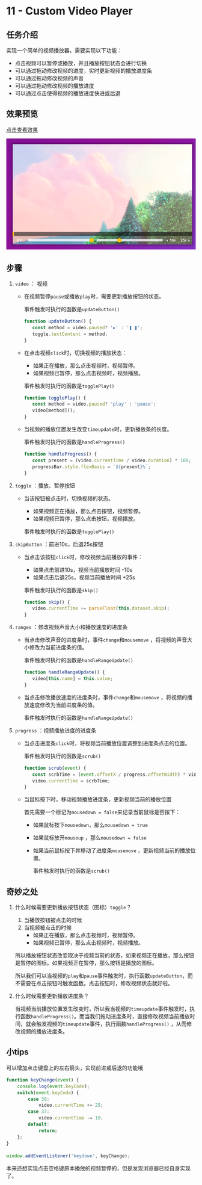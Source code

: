 # 11 - Custom Video Player

## 任务介绍

 实现一个简单的视频播放器，需要实现以下功能：

* 点击视频可以暂停或播放，并且播放按钮状态会进行切换
* 可以通过拖动修改视频的进度，实时更新视频的播放进度条
* 可以通过拖动修改视频的声音
* 可以通过拖动修改视频的播放进度
* 可以通过点击使得视频的播放进度快进或后退

## 效果预览

[点击查看效果](https://miraclezys.github.io/JavaScript30/11%20-%20Custom%20Video%20Player/index.html)

![show](./image/img1.png)



## 步骤

1. `video` ： 视频

   * 在视频暂停`pause`或播放`play`时，需要更新播放按钮的状态。

     事件触发时执行的函数是`updateButton()`

     ```javascript
     function updateButton() {
     	const method = video.paused? '►' : '❚ ❚';
     	toggle.textContent = method;
     }
     ```

   * 在点击视频`click`时，切换视频的播放状态：

     * 如果正在播放，那么点击视频时，视频暂停。
     * 如果视频已暂停，那么点击视频时，视频播放。

     事件触发时执行的函数是`togglePlay()`

     ```javascript
     function togglePlay() {
     	const method = video.paused? 'play' : 'pause';
     	video[method]();
     }
     ```

   * 当视频的播放位置发生改变`timeupdate`时，更新播放条的长度。

     事件触发时执行的函数是`handleProgress()`

     ```javascript
     function handleProgress() {
     	const present = (video.currentTime / video.duration) * 100;
     	progressBar.style.flexBasis = `${present}%`;
     }
     ```

2. `toggle` ：播放、暂停按钮

   * 当该按钮被点击时，切换视频的状态。

     * 如果视频正在播放，那么点击按钮，视频暂停。
     * 如果视频已暂停，那么点击按钮，视频播放。

     事件触发时执行的函数是`togglePlay()`

3. `skipButton` ：前进10s，后退25s按钮

   * 当点击该按钮`click`时，修改视频当前播放的事件：

     * 如果点击前进10s，视频当前播放时间 -10s
     * 如果点击后退25s，视频当前播放时间 +25s

     事件触发时执行的函数是`skip()`

     ```javascript
     function skip() {
     	video.currentTime += parseFloat(this.dataset.skip);
     }
     ```

4. `ranges` ：修改视频声音大小和播放速度的进度条

   * 当点击修改声音的进度条时，事件`change`和`mousemove` ，将视频的声音大小修改为当前进度条的值。

     事件触发时执行的函数是`handleRangeUpdate()`

     ```javascript
     function handleRangeUpdate() {
     	video[this.name] = this.value;
     }
     ```

   * 当点击修改播放速度的进度条时，事件`change`和`mousemove` ，将视频的播放速度修改为当前进度条的值。

     事件触发时执行的函数是`handleRangeUpdate()`

5. `progress` ：视频播放进度的进度条

   * 当点击进度条`click`时，将视频当前播放位置调整到进度条点击的位置。

     事件触发时执行的函数是`scrub()`

     ```javascript
     function scrub(event) {
     	const scrbTime = (event.offsetX / progress.offsetWidth) * video.duration;
     	video.currentTime = scrbTime;
     }
     ```

   * 当鼠标按下时，移动视频播放进度条，更新视频当前的播放位置

     首先需要一个标记为`mousedown = false`来记录当前鼠标是否按下：

     * 如果鼠标按下`mousedown`，那么`mousedown = true`

     * 如果鼠标放开`mouseup` ，那么`mousedown = false`

     * 如果当前鼠标按下并移动了进度条`mousemove` ，更新视频当前的播放位置。

       事件触发时执行的函数是`scrub()`


## 奇妙之处

1. 什么时候需要更新播放按钮状态（图标）`toggle`？

   1. 当播放按钮被点击的时候
   2. 当视频被点击的时候
      - 如果正在播放，那么点击视频时，视频暂停。
      - 如果视频已暂停，那么点击视频时，视频播放。

   所以播放按钮状态改变取决于视频当前的状态，如果视频正在播放，那么按钮是暂停的图标。如果视频正在暂停，那么按钮是播放的图标。

   所以我们可以当视频的`play`和`pause`事件触发时，执行函数`updateButton`，而不需要在点击按钮时触发函数。点击按钮时，修改视频状态就好啦。

2. 什么时候需要更新播放进度条？

   当视频当前播放位置发生改变时，所以我当视频的`timeupdate`事件触发时，执行函数`handleProgress()`。而当我们拖动进度条时，直接修改视频当前播放时间，就会触发视频的`timeupdate`事件，执行函数`handleProgress()` ，从而修改视频的播放进度条。

## 小tips

可以增加点击键盘上的左右箭头，实现前进或后退的功能哦

```javascript
function keyChange(event) {
	console.log(event.keyCode);
	switch(event.keyCode) {
		case 39:
			video.currentTime += 25;
		case 37:
			video.currentTime -= 10;
		default:
			return;
	};
}

window.addEventListener('keydown', keyChange);
```

本来还想实现点击空格键原本播放的视频暂停的，但是发现浏览器已经自身实现了。